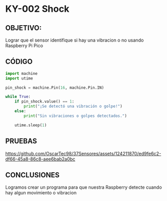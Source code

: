 # KY-002 Shock

## OBJETIVO:
Lograr que el sensor identifique si hay una vibracion o no usando Raspberry Pi Pico

## CÓDIGO
```python
import machine
import utime

pin_shock = machine.Pin(16, machine.Pin.IN)

while True:
    if pin_shock.value() == 1:
        print("¡Se detectó una vibración o golpe!")
    else:
        print("Sin vibraciones o golpes detectados.")

    utime.sleep(1) 
```

## PRUEBAS

https://github.com/OscarTec98/37Sensores/assets/124211870/ed9fe6c2-df66-45a8-86c8-aee6bab2a0bc

## CONCLUSIONES
Logramos crear un programa para que nuestra Raspberry detecte cuando hay algun movimiento o vibracion
